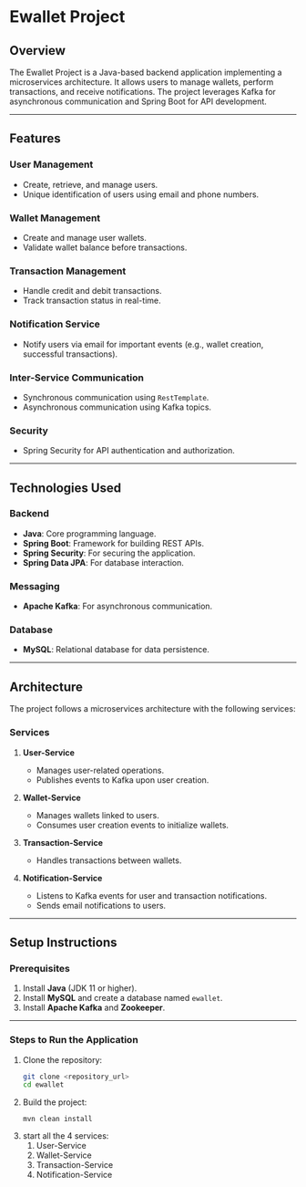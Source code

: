 # Ewallet Project

## Overview
The Ewallet Project is a Java-based backend application implementing a microservices architecture. It allows users to manage wallets, perform transactions, and receive notifications. The project leverages Kafka for asynchronous communication and Spring Boot for API development.

---

## Features

### User Management
- Create, retrieve, and manage users.
- Unique identification of users using email and phone numbers.

### Wallet Management
- Create and manage user wallets.
- Validate wallet balance before transactions.

### Transaction Management
- Handle credit and debit transactions.
- Track transaction status in real-time.

### Notification Service
- Notify users via email for important events (e.g., wallet creation, successful transactions).

### Inter-Service Communication
- Synchronous communication using `RestTemplate`.
- Asynchronous communication using Kafka topics.

### Security
- Spring Security for API authentication and authorization.

---

## Technologies Used

### Backend
- **Java**: Core programming language.
- **Spring Boot**: Framework for building REST APIs.
- **Spring Security**: For securing the application.
- **Spring Data JPA**: For database interaction.

### Messaging
- **Apache Kafka**: For asynchronous communication.

### Database
- **MySQL**: Relational database for data persistence.

---

## Architecture

The project follows a microservices architecture with the following services:

### Services
1. **User-Service**
    - Manages user-related operations.
    - Publishes events to Kafka upon user creation.

2. **Wallet-Service**
    - Manages wallets linked to users.
    - Consumes user creation events to initialize wallets.

3. **Transaction-Service**
    - Handles transactions between wallets.

4. **Notification-Service**
    - Listens to Kafka events for user and transaction notifications.
    - Sends email notifications to users.

---

## Setup Instructions

### Prerequisites
1. Install **Java** (JDK 11 or higher).
2. Install **MySQL** and create a database named `ewallet`.
3. Install **Apache Kafka** and **Zookeeper**.

---

### Steps to Run the Application

1. Clone the repository:
   ```bash
   git clone <repository_url>
   cd ewallet
   ```
2. Build the project:
   ```
   mvn clean install
    ```
3. start all the 4 services:
   1. User-Service
   2. Wallet-Service
   3. Transaction-Service
   4. Notification-Service
